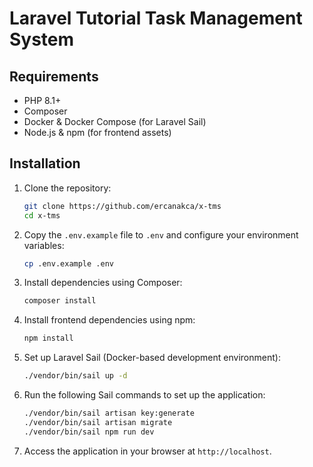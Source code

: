 # Laravel Tutorial Task Management System


## Requirements

- PHP 8.1+
- Composer
- Docker & Docker Compose (for Laravel Sail)
- Node.js & npm (for frontend assets)

## Installation

1. Clone the repository:

   ```bash
   git clone https://github.com/ercanakca/x-tms
   cd x-tms
   ```

2. Copy the `.env.example` file to `.env` and configure your environment variables:

   ```bash
   cp .env.example .env
   ```

3. Install dependencies using Composer:

   ```bash
   composer install
   ```

4. Install frontend dependencies using npm:

   ```bash
   npm install
   ```

5. Set up Laravel Sail (Docker-based development environment):

   ```bash
   ./vendor/bin/sail up -d
   ```

6. Run the following Sail commands to set up the application:

   ```bash
   ./vendor/bin/sail artisan key:generate
   ./vendor/bin/sail artisan migrate
   ./vendor/bin/sail npm run dev
   ```

7. Access the application in your browser at `http://localhost`.
